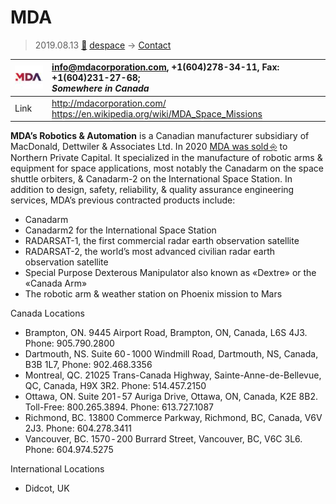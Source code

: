 # MDA
> 2019.08.13 [🚀](../index/index.md) [despace](index.md) → [Contact](contact.md)

|[![](f/contact/m/mda_logo1_thumb.jpg)](f/contact/m/mda_logo1.png)|<info@mdacorporation.com>, +1(604)278-34-11, Fax: +1(604)231-27-68;<br> *Somewhere in Canada*|
|:--|:--|
|Link|<http://mdacorporation.com/><br> <https://en.wikipedia.org/wiki/MDA_Space_Missions>|

**MDA’s Robotics & Automation** is a Canadian manufacturer subsidiary of MacDonald, Dettwiler & Associates Ltd. In 2020 [MDA was sold ⎆](http://investor.maxar.com/investor-news/press-release-details/2019/Maxar-Technologies-to-Sell-MDA-to-Northern-Private-Capital-for-CAD1-Billion/default.aspx) to Northern Private Capital. It specialized in the manufacture of robotic arms & equipment for space applications, most notably the Canadarm on the space shuttle orbiters, & Canadarm-2 on the International Space Station. In addition to design, safety, reliability, & quality assurance engineering services, MDA’s previous contracted products include:

   - Canadarm
   - Canadarm2 for the International Space Station
   - RADARSAT-1, the first commercial radar earth observation satellite
   - RADARSAT-2, the world’s most advanced civilian radar earth observation satellite
   - Special Purpose Dexterous Manipulator also known as «Dextre» or the «Canada Arm»
   - The robotic arm & weather station on Phoenix mission to Mars


<p style="page-break-after:always"> </p>

Canada Locations

   - Brampton, ON. 9445 Airport Road, Brampton, ON, Canada, L6S 4J3. Phone: 905.790.2800
   - Dartmouth, NS. Suite 60 ‑ 1000 Windmill Road, Dartmouth, NS, Canada, B3B 1L7, Phone: 902.468.3356
   - Montreal, QC. 21025 Trans-Canada Highway, Sainte-Anne-de-Bellevue, QC, Canada, H9X 3R2. Phone: 514.457.2150
   - Ottawa, ON. Suite 201 ‑ 57 Auriga Drive, Ottawa, ON, Canada, K2E 8B2. Toll-Free: 800.265.3894. Phone: 613.727.1087
   - Richmond, BC. 13800 Commerce Parkway, Richmond, BC, Canada, V6V 2J3. Phone: 604.278.3411
   - Vancouver, BC. 1570 ‑ 200 Burrard Street, Vancouver, BC, V6C 3L6. Phone: 604.974.5275

International Locations

   - Didcot, UK
